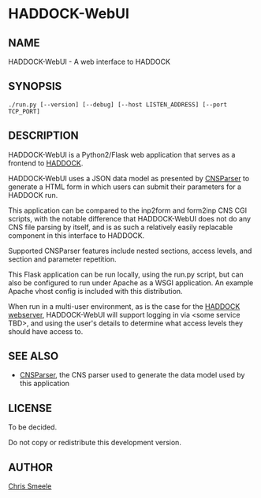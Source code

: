 HADDOCK-WebUI
=============

NAME
----

HADDOCK-WebUI - A web interface to HADDOCK

SYNOPSIS
--------

    ./run.py [--version] [--debug] [--host LISTEN_ADDRESS] [--port TCP_PORT]

DESCRIPTION
-----------

HADDOCK-WebUI is a Python2/Flask web application that serves as a
frontend to [HADDOCK](http://www.nmr.chem.uu.nl/haddock/).

HADDOCK-WebUI uses a JSON data model as presented by
[CNSParser](https://github.com/cjsmeele/CNSParser) to generate a HTML
form in which users can submit their parameters for a HADDOCK run.

This application can be compared to the inp2form and form2inp CNS CGI
scripts, with the notable difference that HADDOCK-WebUI does not do any
CNS file parsing by itself, and is as such a relatively easily
replacable component in this interface to HADDOCK.

Supported CNSParser features include nested sections, access levels, and
section and parameter repetition.

This Flask application can be run locally, using the run.py script, but
can also be configured to run under Apache as a WSGI application. An
example Apache vhost config is included with this distribution.

When run in a multi-user environment, as is the case for the [HADDOCK
webserver](http://haddock.science.uu.nl/services/HADDOCK/),
HADDOCK-WebUI will support logging in via &lt;some service TBD&gt;, and
using the user's details to determine what access levels they should
have access to.

SEE ALSO
--------

- [CNSParser](https://github.com/cjsmeele/CNSParser), the CNS parser
  used to generate the data model used by this application

LICENSE
-------

To be decided.

Do not copy or redistribute this development version.

AUTHOR
------

[Chris Smeele](https://github.com/cjsmeele)
